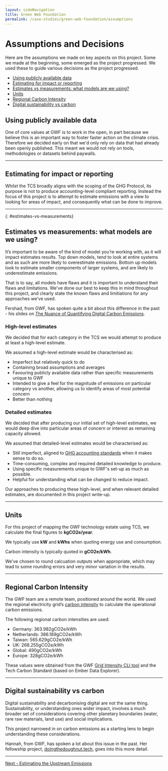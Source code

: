 ```yaml
---
layout: sideNavigation
title: Green Web Foundation
permalink: /case-studies/green-web-foundation/assumptions
---
```


# Assumptions and Decisions

Here are the assumptions we made on key aspects on this project. Some we made at the beginning, some emerged as the project progressed. We used these to guide various decisions as the project progressed.

- [Using publicly available data](#using-publicly-available-data)
- [Estimating for impact or reporting](#estimating-for-impact-or-reporting)
- [Estimates vs measurements: what models are we using?](#estimates-vs-measurements)
- [Units](#units)
- [Regional Carbon Intensity](#regional-carbon-intensity)
- [Digital sustainability vs carbon](#digital-sustainability-vs-carbon)

## Using publicly available data

One of core values at GWF is to work in the open, in part because we believe this is an important way to foster faster action on the climate crisis. Therefore we decided early on that we'd only rely on data that had already been openly published. This meant we would not rely on tools, methodologies or datasets behind paywalls. 

---

## Estimating for impact or reporting

Whilst the TCS broadly aligns with the scoping of the GHG Protocol, its purpose is not to produce accounting-level compliant reporting. Instead the focus of this project is to attempt to estimate emissions with a view to looking for areas of impact, and consequently what can be done to improve.

---

{: #estimates-vs-measurements}
## Estimates vs measurements: what models are we using?

It’s important to be aware of the kind of model you’re working with, as it will impact estimates results. Top down models, tend to look at entire systems and as such are more likely to overestimate emissions. Bottom up models look to estimate smaller components of larger systems, and are likely to underestimate emissions. 

That is to say, all models have flaws and it is important to understand their flaws and limitations. We've done our best to keep this in mind throughout this project, and clearly state the known flaws and limitiations for any approaches we've used.

Fershad, from GWF, has spoken quite a bit about this difference in the past - his slides on [The Nuance of Quantifying Digital Carbon Emissions](https://www.thegreenwebfoundation.org/news/speaking-about-green-it-in-asia-green-io-conference-singapore-and-more/).


### High-level estimates

We decided that for each category in the TCS we would attempt to produce at least a high-level estimate.

We assumed a high-level estimate would be characterised as:

- Imperfect but relatively quick to do
- Containing broad assumptions and averages
- Favouring publicly available data rather than specific measurements unique to GWF
- Intended to give a feel for the magnitude of emissions on particular category vs another, allowing us to identify areas of most potential concern
- Better than nothing

### Detailed estimates

We decided that after producing our initial set of high-level estimates, we would deep dive into particular areas of concern or interest as remaining capacity allowed.

We assumed that detailed-level estimates would be characterised as:

- Still imperfect, aligned to [GHG accounting standards](https://ghgprotocol.org/sites/default/files/standards/Scope3_Calculation_Guidance_0.pdf) when it makes sense to do so.
- Time-consuming, complex and required detailed knowledge to produce.
- Using specific measurements unique to GWF's set-up as much as possible.
- Helpful for understanding what can be changed to reduce impact.

Our approaches to producing these high-level, and when relevant detailed estimates, are documented in this project write-up.

---

## Units

For this project of mapping the GWF technology estate using TCS, we calculate the final figures to **kgCO2e/year**. 

We typically use **kW** and **kWhs** when quoting energy use and consumption. 

Carbon intensity is typically quoted in **gCO2e/kWh**.

We've chosen to round calcuation outputs when appropriate, which may lead to some rounding errors and very minor variation in the results.

---

## Regional Carbon Intensity

The GWF team are a remote team, positioned around the world. We used the regional electricity grid’s [carbon intensity](/resources/glossary#carbon-intensity) to calculate the operational carbon emissions. 

The following regional carbon intensities are used:
- Germany: 363.982gCO2e/kWh
- Netherlands: 386.189gCO2e/kWh
- Taiwan: 565.629gCO2e/kWh
- UK: 268.255gCO2e/kWh
- Global: 490gCO2e/kWh
- Europe: 328gCO2e/kWh

These values were obtained from the GWF [Grid Intensity CLI tool](https://developers.thegreenwebfoundation.org/grid-intensity-cli/overview/) and the Tech Carbon Standard (based on Ember Data Explorer).

---

## Digital sustainability vs carbon

Digital sustainability and decarbonising digital are not the same thing. Sustainability, or understanding ones wider impact, involves a much broader set of considerations covering other planetary boundaries (water, rare raw materials, land use) and social implications. 

This project narrowed in on carbon emissions as a starting lens to begin understanding these considerations.

Hannah, from GWF, has spoken a lot about this issue in the past. Her fellowship project, [doingthedoughnut.tech](https://doingthedoughnut.tech/), goes into this more detail.

---
[Next - Estimating the Upstream Emissions](/case-studies/green-web-foundation/upstream)
